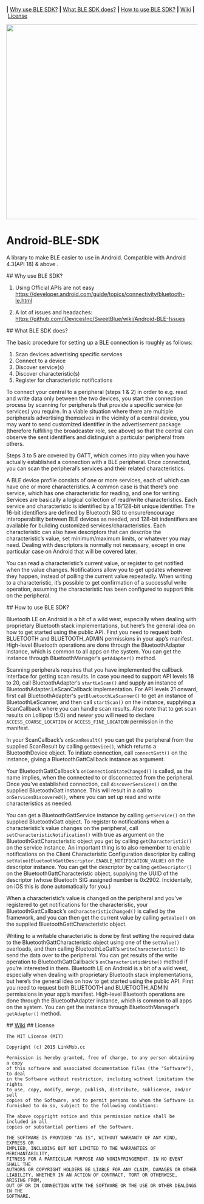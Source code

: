 <b>|</b>&nbsp;<a href='#Why use BLE SDK?'>Why use BLE SDK?</a>
<b>|</b>&nbsp;<a href='#What BLE SDK does?'>What BLE SDK does?</a>
<b>|</b>&nbsp;<a href='#How to use BLE SDK?'>How to use BLE SDK?</a>
<b>|</b>&nbsp;<a href="#Wiki">Wiki</a>
<b>|</b>&nbsp;<a href='#License'>License</a>


<img src="https://img.gadgethacks.com/img/70/27/63574905944081/0/android-basics-connect-bluetooth-device.1280x600.jpg" width="512">


# Android-BLE-SDK

A library to make BLE easier to use in Android. Compatible with Android 4.3(API 18) & above .


<a name="Why use BLE SDK?"/>
## Why use BLE SDK?

1. Using Official APIs are not easy
https://developer.android.com/guide/topics/connectivity/bluetooth-le.html

2. A lot of issues and headaches:
https://github.com/iDevicesInc/SweetBlue/wiki/Android-BLE-Issues


<a name="What BLE SDK does?"/>
## What BLE SDK does?

The basic procedure for setting up a BLE connection is roughly as follows:

1. Scan devices advertising specific services
2. Connect to a device
3. Discover service(s)
4. Discover characteristic(s)
5. Register for characteristic notifications

To connect your central to a peripheral (steps 1 & 2) in order to e.g. read and write data only between the two devices, you start the connection process by scanning for peripherals that provide a specific service (or services) you require. In a viable situation where there are multiple peripherals advertising themselves in the vicinity of a central device, you may want to send customized identifier in the advertisement package (therefore fulfilling the broadcaster role, see above) so that the central can observe the sent identifiers and distinguish a particular peripheral from others.

Steps 3 to 5 are covered by GATT, which comes into play when you have actually established a connection with a BLE peripheral. Once connected, you can scan the peripheral’s services and their related characteristics.

A BLE device profile consists of one or more services, each of which can have one or more characteristics. A common case is that there’s one service, which has one characteristic for reading, and one for writing. Services are basically a logical collection of read/write characteristics. Each service and characteristic is identified by a 16/128-bit unique identifier. The 16-bit identifiers are defined by Bluetooth SIG to ensure/encourage interoperability between BLE devices as needed, and 128-bit indentifiers are available for building customized services/characteristics. Each characteristic can also have descriptors that can describe the characteristic’s value, set minimum/maximum limits, or whatever you may need. Dealing with descriptors is normally not necessary, except in one particular case on Android that will be covered later.

You can read a characteristic’s current value, or register to get notified when the value changes. Notifications allow you to get updates whenever they happen, instead of polling the current value repeatedly. When writing to a characteristic, it’s possible to get confirmation of a successful write operation, assuming the characteristic has been configured to support this on the peripheral.



<a name="How to use BLE SDK?"/>
## How to use BLE SDK?

Bluetooth LE on Android is a bit of a wild west, especially when dealing with proprietary Bluetooth stack implementations, but here’s the general idea on how to get started using the public API. First you need to request both BLUETOOTH and BLUETOOTH_ADMIN permissions in your app’s manifest. High-level Bluetooth operations are done through the BluetoothAdapter instance, which is common to all apps on the system. You can get the instance through BluetoothManager‘s `getAdapter()` method.

Scanning peripherals requires that you have implemented the callback interface for getting scan results. In case you need to support API levels 18 to 20, call BluetoothAdapter‘s `startLeScan()` and supply an instance of BluetoothAdapter.LeScanCallback implementation. For API levels 21 onward, first call BluetoothAdapter's `getBluetoothLeScanner()` to get an instance of BluetoothLeScanner, and then call `startScan()` on the instance, supplying a ScanCallback where you can handle scan results. Also note that to get scan results on Lollipop (5.0) and newer you will need to declare `ACCESS_COARSE_LOCATION` or `ACCESS_FINE_LOCATION` permission in the manifest.

In your ScanCallback‘s `onScanResult()` you can get the peripheral from the supplied ScanResult by calling `getDevice()`, which returns a BluetoothDevice object. To initiate connection, call `connectGatt()` on the instance, giving a BluetoothGattCallback instance as argument.

Your BluetoothGattCallback‘s `onConnectionStateChanged()` is called, as the name implies, when the connected to or disconnected from the peripheral. Once you’ve established connection, call `discoverServices()` on the supplied BluetoothGatt instance. This will result in a call to `onServicesDiscovered()`, where you can set up read and write characteristics as needed.

You can get a BluetoothGattService instance by calling `getService()` on the supplied BluetoothGatt object. To register to notifications when a characteristic’s value changes on the peripheral, call `setCharacteristicNotification()` with true as argument on the BluetoothGattCharacteristic object you get by calling `getCharacteristic()` on the service instance. An important thing is to also remember to enable notifications on the Client Characteristic Configuration descriptor by calling `setValue(BluetoothGattDescriptor.ENABLE_NOTIFICATION_VALUE)` on the descriptor instance. You can get the descriptor by calling `getDescriptor()` on the BluetoothGattCharacteristic object, supplying the UUID of the descriptor (whose Bluetooth SIG assigned number is 0x2902. Incidentally, on iOS this is done automatically for you.)

When a characteristic’s value is changed on the peripheral and you’ve registered to get notifications for the characteristic, your BluetoothGattCallback‘s `onCharacteristicChanged()` is called by the framework, and you can then get the current value by calling `getValue()` on the supplied BluetoothGattCharacteristic object.

Writing to a writable characteristic is done by first setting the required data to the BluetoothGattCharacteristic object using one of the `setValue()` overloads, and then calling BluetoothLeGatt‘s `writeCharacteristic()` to send the data over to the peripheral. You can get results of the write operation to BluetoothGattCallback‘s `onCharacteristicWrite()` method if you’re interested in them. Bluetooth LE on Android is a bit of a wild west, especially when dealing with proprietary Bluetooth stack implementations, but here’s the general idea on how to get started using the public API. First you need to request both BLUETOOTH and BLUETOOTH_ADMIN permissions in your app’s manifest. High-level Bluetooth operations are done through the BluetoothAdapter instance, which is common to all apps on the system. You can get the instance through BluetoothManager‘s `getAdapter()` method.



<a name="Wiki"/>
## <a href="https://github.com/Mylittleswift/Android-BLE-SDK/wiki">Wiki</a>


<a name="License"/>
## License

    The MIT License (MIT)

    Copyright (c) 2015 LinkMob.cc

    Permission is hereby granted, free of charge, to any person obtaining a copy
    of this software and associated documentation files (the "Software"), to deal
    in the Software without restriction, including without limitation the rights
    to use, copy, modify, merge, publish, distribute, sublicense, and/or sell
    copies of the Software, and to permit persons to whom the Software is
    furnished to do so, subject to the following conditions:

    The above copyright notice and this permission notice shall be included in all
    copies or substantial portions of the Software.

    THE SOFTWARE IS PROVIDED "AS IS", WITHOUT WARRANTY OF ANY KIND, EXPRESS OR
    IMPLIED, INCLUDING BUT NOT LIMITED TO THE WARRANTIES OF MERCHANTABILITY,
    FITNESS FOR A PARTICULAR PURPOSE AND NONINFRINGEMENT. IN NO EVENT SHALL THE
    AUTHORS OR COPYRIGHT HOLDERS BE LIABLE FOR ANY CLAIM, DAMAGES OR OTHER
    LIABILITY, WHETHER IN AN ACTION OF CONTRACT, TORT OR OTHERWISE, ARISING FROM,
    OUT OF OR IN CONNECTION WITH THE SOFTWARE OR THE USE OR OTHER DEALINGS IN THE
    SOFTWARE.
